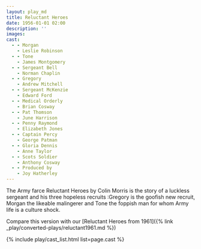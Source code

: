 ```yaml
---
layout: play_md
title: Reluctant Heroes
date: 1956-01-01 02:00
description: ''
images:
cast:
  - - Morgan
    - Leslie Robinson
  - - Tone
    - James Montgomery
  - - Sergeant Bell
    - Norman Chaplin
  - - Gregory
    - Andrew Mitchell
  - - Sergeant McKenzie
    - Edward Ford
  - - Medical Orderly
    - Brian Cosway
  - - Pat Thomson
    - June Harrison
  - - Penny Raymond
    - Elizabeth Jones
  - - Captain Percy
    - George Patman
  - - Gloria Dennis
    - Anne Taylor
  - - Scots Soldier
    - Anthony Cosway
  - - Produced by
    - Joy Hatherley
---
```


The Army farce Reluctant Heroes by Colin Morris is the story of a luckless sergeant and his three hopeless recruits :Gregory is the goofish new recruit, Morgan the likeable malingerer and Tone the foppish man for whom Army life is a culture shock.

Compare this version with our [Reluctant Heroes from 1961]({% link _play/converted-plays/reluctant1961.md %})

{% include play/cast_list.html list=page.cast %}
